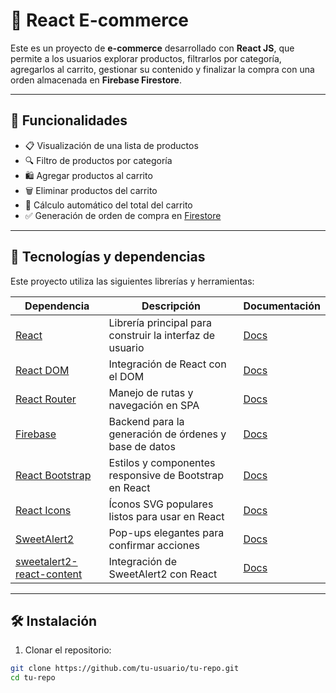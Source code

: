 
# 🛒 React E-commerce

Este es un proyecto de **e-commerce** desarrollado con **React JS**, que permite a los usuarios explorar productos, filtrarlos por categoría, agregarlos al carrito, gestionar su contenido y finalizar la compra con una orden almacenada en **Firebase Firestore**.

---

## 🚀 Funcionalidades

- 📋 Visualización de una lista de productos
- 🔍 Filtro de productos por categoría
- 🛍️ Agregar productos al carrito
- 🗑️ Eliminar productos del carrito
- 🧮 Cálculo automático del total del carrito
- ✅ Generación de orden de compra en [Firestore](https://firebase.google.com/docs/firestore)

---

## 🧩 Tecnologías y dependencias

Este proyecto utiliza las siguientes librerías y herramientas:

| Dependencia | Descripción | Documentación |
|-------------|-------------|----------------|
| [React](https://reactjs.org/) | Librería principal para construir la interfaz de usuario | [Docs](https://reactjs.org/docs/getting-started.html) |
| [React DOM](https://reactjs.org/docs/react-dom.html) | Integración de React con el DOM | [Docs](https://reactjs.org/docs/react-dom.html) |
| [React Router](https://reactrouter.com/) | Manejo de rutas y navegación en SPA | [Docs](https://reactrouter.com/en/main/start/tutorial) |
| [Firebase](https://firebase.google.com/) | Backend para la generación de órdenes y base de datos | [Docs](https://firebase.google.com/docs/web/setup) |
| [React Bootstrap](https://react-bootstrap.github.io/) | Estilos y componentes responsive de Bootstrap en React | [Docs](https://react-bootstrap.github.io/getting-started/introduction) |
| [React Icons](https://react-icons.github.io/react-icons/) | Íconos SVG populares listos para usar en React | [Docs](https://react-icons.github.io/react-icons/) |
| [SweetAlert2](https://sweetalert2.github.io/) | Pop-ups elegantes para confirmar acciones | [Docs](https://sweetalert2.github.io/#usage) |
| [sweetalert2-react-content](https://github.com/sweetalert2/sweetalert2-react-content) | Integración de SweetAlert2 con React | [Docs](https://github.com/sweetalert2/sweetalert2-react-content) |

---

## 🛠️ Instalación

1. Clonar el repositorio:
```bash
git clone https://github.com/tu-usuario/tu-repo.git
cd tu-repo
